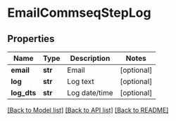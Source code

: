 # EmailCommseqStepLog

## Properties
Name | Type | Description | Notes
------------ | ------------- | ------------- | -------------
**email** | **str** | Email | [optional] 
**log** | **str** | Log text | [optional] 
**log_dts** | **str** | Log date/time | [optional] 

[[Back to Model list]](../README.md#documentation-for-models) [[Back to API list]](../README.md#documentation-for-api-endpoints) [[Back to README]](../README.md)


